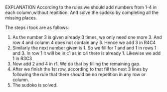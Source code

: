 EXPLANATION
According to the rules we should add numbers from 1-4 in each column,without repitition.
And solve the sudoko by completing all the missing places.

The steps i took are as follows:
1. As the number 3 is given already 3 times, we only need one more 3. And row 4 and column 4 does not contain any 3. Hence we add 3 in R4C4
2. Similarly the next number given is 1. So we fill for 1 and and 1 in rows 1 and 3. In row 1 it will be in c1 as in c4 there is already 1. Likewise we add 1 in R3C3
3. Now add 2 and 4 in r1. We do that by filling the remaining gap.
4. After we finish the 1st row, according to that fill the next 3 lines by following the rule that there should be no repetition in any row or column.
5. The sudoko is solved.